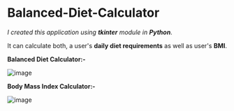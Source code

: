 # Balanced-Diet-Calculator
_I created this application using **tkinter** module in **Python**_.

It can calculate both, a user's **daily diet requirements** as well as user's **BMI**.

**Balanced Diet Calculator:-**

![image](https://user-images.githubusercontent.com/90311912/197263416-8df42da8-bb20-4f4a-b613-a83aff19902e.png)

**Body Mass Index Calculator:-**

![image](https://user-images.githubusercontent.com/90311912/197263594-cc407234-abe5-41b0-9e50-46d05a1c8f25.png)

